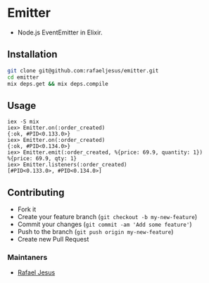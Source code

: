 # Emitter

* Node.js EventEmitter in Elixir.

## Installation
```bash
git clone git@github.com:rafaeljesus/emitter.git
cd emitter
mix deps.get && mix deps.compile
```

## Usage
```
iex -S mix
iex> Emitter.on(:order_created)
{:ok, #PID<0.133.0>}
iex> Emitter.on(:order_created)
{:ok, #PID<0.134.0>}
iex> Emitter.emit(:order_created, %{price: 69.9, quantity: 1})
%{price: 69.9, qty: 1}
iex> Emitter.listeners(:order_created)
[#PID<0.133.0>, #PID<0.134.0>]
```

## Contributing
- Fork it
- Create your feature branch (`git checkout -b my-new-feature`)
- Commit your changes (`git commit -am 'Add some feature'`)
- Push to the branch (`git push origin my-new-feature`)
- Create new Pull Request

### Maintaners

* [Rafael Jesus](https://github.com/rafaeljesus)
